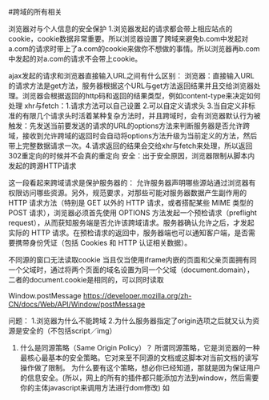 #跨域的所有相关

浏览器对与个人信息的安全保护
1.浏览器发起的请求都会带上相应站点的cookie，cookie数据非常重要。所以浏览器设置了跨域来避免b.com中发起对a.com的请求时带上了a.com的cookie来做你不想做的事情。所以浏览器再b.com中发起的对a.com的请求不会带上cookie。

ajax发起的请求和浏览器直接输入URL之间有什么区别：
浏览器：直接输入URL的请求方法是get方法，服务器根据这个URL与get方法返回结果并且交给浏览器处理。浏览器会根据返回的http码和返回的结果类型，例如content-type来决定如何处理
xhr与fetch：1.请求方法可以自己设置 2.可以自定义请求头 3.当自定义非标准的有限几个请求头时活着某种复杂方法时，并且跨域时，会有浏览器默认行为被触发：先发送当前要发送的请求的URL的options方法来判断服务器是否允许跨域，接收到允许跨域的返回时会自动将options方法升级为当前定义的方法，然后带上完整数据请求一次。4.请求返回的结果会交给xhr与fetch来处理，所以返回302重定向的时候并不会真的重定向
安全：出于安全原因，浏览器限制从脚本内发起的跨源HTTP请求

这一段看起来跨域请求是保护服务器的：
允许服务器声明哪些源站通过浏览器有权限访问哪些资源。另外，规范要求，对那些可能对服务器数据产生副作用的 HTTP 请求方法（特别是 GET 以外的 HTTP 请求，或者搭配某些 MIME 类型的 POST 请求），浏览器必须首先使用 OPTIONS 方法发起一个预检请求（preflight request），从而获知服务端是否允许该跨域请求。服务器确认允许之后，才发起实际的 HTTP 请求。在预检请求的返回中，服务器端也可以通知客户端，是否需要携带身份凭证（包括 Cookies 和 HTTP 认证相关数据）。


不同源的窗口无法读取cookie
当且仅当使用iframe内嵌的页面和父亲页面拥有同一个父域时，通过将两个页面的域名设置为同一个父域（document.domain），二者的document.cookie是相同的，可以同时读取

Window.postMessage
https://developer.mozilla.org/zh-CN/docs/Web/API/Window/postMessage

问题：
1.浏览器为什么不能跨域
2.为什么服务器指定了origin选项之后就又认为资源是安全的（不包括script／img）
1. 什么是同源策略（Same Origin Policy）？
所谓同源策略，它是浏览器的一种最核心最基本的安全策略。它对来至不同源的文档或这脚本对当前文档的读写操作做了限制。
为什么要有这个策略，想必你已经知道，那就是因为保证用户的信息安全。(所以，网上的所有的插件都只能添加方法到window，然后需要你的主体javascript来调用方法进行dom修改)
如<script>、<img>、<iframe>、<link>等。如果你在页面定义了这些标签，在页面加载事都对不同源的资源发起了一次GET请求。但是通过src加载的资源，浏览器限制了脚本对其返回的内容无法读写。特别是在ajax请求的时候，特别要注意XMLHttpRequest的时候是无法跨域访问的。

cors是一种协议，这是一种显示的声明了我要使用这种支持跨域的方式来处理相关的请求。服务器制定origin是一个显式的动作，因为从浏览器的发展历史一路走过来，跨域的同时需要处理返回的ajax数据是最近的需求，所以需要显式的声明。


